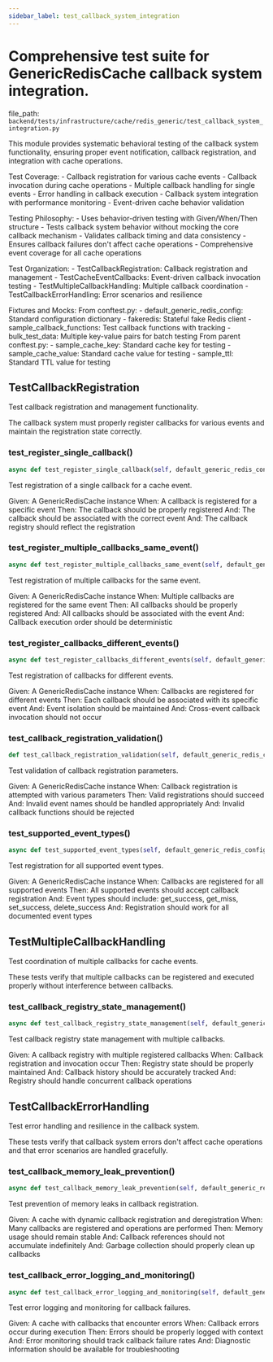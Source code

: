 ```yaml
---
sidebar_label: test_callback_system_integration
---
```


# Comprehensive test suite for GenericRedisCache callback system integration.

  file_path: `backend/tests/infrastructure/cache/redis_generic/test_callback_system_integration.py`

This module provides systematic behavioral testing of the callback system
functionality, ensuring proper event notification, callback registration,
and integration with cache operations.

Test Coverage:
    - Callback registration for various cache events
    - Callback invocation during cache operations
    - Multiple callback handling for single events
    - Error handling in callback execution
    - Callback system integration with performance monitoring
    - Event-driven cache behavior validation

Testing Philosophy:
    - Uses behavior-driven testing with Given/When/Then structure
    - Tests callback system behavior without mocking the core callback mechanism
    - Validates callback timing and data consistency
    - Ensures callback failures don't affect cache operations
    - Comprehensive event coverage for all cache operations

Test Organization:
    - TestCallbackRegistration: Callback registration and management
    - TestCacheEventCallbacks: Event-driven callback invocation testing
    - TestMultipleCallbackHandling: Multiple callback coordination
    - TestCallbackErrorHandling: Error scenarios and resilience

Fixtures and Mocks:
    From conftest.py:
        - default_generic_redis_config: Standard configuration dictionary
        - fakeredis: Stateful fake Redis client
        - sample_callback_functions: Test callback functions with tracking
        - bulk_test_data: Multiple key-value pairs for batch testing
    From parent conftest.py:
        - sample_cache_key: Standard cache key for testing
        - sample_cache_value: Standard cache value for testing
        - sample_ttl: Standard TTL value for testing

## TestCallbackRegistration

Test callback registration and management functionality.

The callback system must properly register callbacks for various events
and maintain the registration state correctly.

### test_register_single_callback()

```python
async def test_register_single_callback(self, default_generic_redis_config, sample_callback_functions, fake_redis_client):
```

Test registration of a single callback for a cache event.

Given: A GenericRedisCache instance
When: A callback is registered for a specific event
Then: The callback should be properly registered
And: The callback should be associated with the correct event
And: The callback registry should reflect the registration

### test_register_multiple_callbacks_same_event()

```python
async def test_register_multiple_callbacks_same_event(self, default_generic_redis_config, sample_callback_functions, fake_redis_client):
```

Test registration of multiple callbacks for the same event.

Given: A GenericRedisCache instance
When: Multiple callbacks are registered for the same event
Then: All callbacks should be properly registered
And: All callbacks should be associated with the event
And: Callback execution order should be deterministic

### test_register_callbacks_different_events()

```python
async def test_register_callbacks_different_events(self, default_generic_redis_config, sample_callback_functions, fake_redis_client):
```

Test registration of callbacks for different events.

Given: A GenericRedisCache instance
When: Callbacks are registered for different events
Then: Each callback should be associated with its specific event
And: Event isolation should be maintained
And: Cross-event callback invocation should not occur

### test_callback_registration_validation()

```python
def test_callback_registration_validation(self, default_generic_redis_config):
```

Test validation of callback registration parameters.

Given: A GenericRedisCache instance
When: Callback registration is attempted with various parameters
Then: Valid registrations should succeed
And: Invalid event names should be handled appropriately
And: Invalid callback functions should be rejected

### test_supported_event_types()

```python
async def test_supported_event_types(self, default_generic_redis_config, sample_callback_functions, fake_redis_client):
```

Test registration for all supported event types.

Given: A GenericRedisCache instance
When: Callbacks are registered for all supported events
Then: All supported events should accept callback registration
And: Event types should include: get_success, get_miss, set_success, delete_success
And: Registration should work for all documented event types

## TestMultipleCallbackHandling

Test coordination of multiple callbacks for cache events.

These tests verify that multiple callbacks can be registered and executed
properly without interference between callbacks.

### test_callback_registry_state_management()

```python
async def test_callback_registry_state_management(self, default_generic_redis_config, fake_redis_client):
```

Test callback registry state management with multiple callbacks.

Given: A callback registry with multiple registered callbacks
When: Callback registration and invocation occur
Then: Registry state should be properly maintained
And: Callback history should be accurately tracked
And: Registry should handle concurrent callback operations

## TestCallbackErrorHandling

Test error handling and resilience in the callback system.

These tests verify that callback system errors don't affect cache operations
and that error scenarios are handled gracefully.

### test_callback_memory_leak_prevention()

```python
async def test_callback_memory_leak_prevention(self, default_generic_redis_config, fake_redis_client):
```

Test prevention of memory leaks in callback registration.

Given: A cache with dynamic callback registration and deregistration
When: Many callbacks are registered and operations are performed
Then: Memory usage should remain stable
And: Callback references should not accumulate indefinitely
And: Garbage collection should properly clean up callbacks

### test_callback_error_logging_and_monitoring()

```python
async def test_callback_error_logging_and_monitoring(self, default_generic_redis_config, fake_redis_client, caplog):
```

Test error logging and monitoring for callback failures.

Given: A cache with callbacks that encounter errors
When: Callback errors occur during execution
Then: Errors should be properly logged with context
And: Error monitoring should track callback failure rates
And: Diagnostic information should be available for troubleshooting
